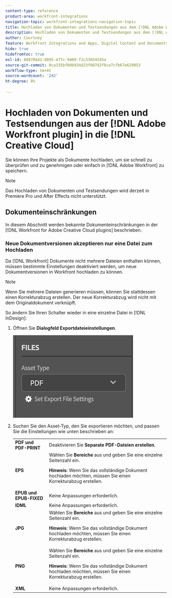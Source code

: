 ```yaml
---
content-type: reference
product-area: workfront-integrations
navigation-topic: workfront-integrations-navigation-topic
title: Hochladen von Dokumenten und Testsendungen aus dem [!DNL Adobe Workfront plugin]  in den [!DNL Creative Cloud]
description: Hochladen von Dokumenten und Testsendungen aus dem [!DNL Adobe Workfront plugin]  in den [!DNL Creative Cloud]
author: Courtney
feature: Workfront Integrations and Apps, Digital Content and Documents
hide: true
hidefromtoc: true
exl-id: 88870441-8895-477c-9409-f2c33654545a
source-git-commit: 0ca335bf0db934d23f607d3f8ce7cfb67e629053
workflow-type: tm+mt
source-wordcount: '242'
ht-degree: 0%

---
```


# Hochladen von Dokumenten und Testsendungen aus der [!DNL Adobe Workfront plugin] in die [!DNL Creative Cloud]

Sie können Ihre Projekte als Dokumente hochladen, um sie schnell zu überprüfen und zu genehmigen oder einfach in [!DNL Adobe Workfront] zu speichern.

>[!NOTE]
>
>Das Hochladen von Dokumenten und Testsendungen wird derzeit in Premiere Pro und After Effects nicht unterstützt.


## Dokumenteinschränkungen

In diesem Abschnitt werden bekannte Dokumenteinschränkungen in der [!DNL Workfront for Adobe Creative Cloud plugins] beschrieben.

### Neue Dokumentversionen akzeptieren nur eine Datei zum Hochladen

Da [!DNL Workfront] Dokumente nicht mehrere Dateien enthalten können, müssen bestimmte Einstellungen deaktiviert werden, um neue Dokumentversionen in Workfront hochladen zu können.

>[!NOTE]
>
>Wenn Sie mehrere Dateien generieren müssen, können Sie stattdessen einen Korrekturabzug erstellen. Der neue Korrekturabzug wird nicht mit dem Originaldokument verknüpft.



So ändern Sie Ihren Schalter wieder in eine einzelne Datei in [!DNL InDesign]:

1. Öffnen Sie **Dialogfeld Exportdateieinstellungen**.

   ![](assets/file-export-settings.png)

1. Suchen Sie den Asset-Typ, den Sie exportieren möchten, und passen Sie die Einstellungen wie unten beschrieben an:

   <table>
    <tr>
    <td><strong>PDF und PDF-PRINT</strong>
    </td>
    <td>Deaktivieren Sie <strong>Separate PDF-Dateien erstellen</strong>.
    </td>
    </tr>
    <tr>
    <td><strong>EPS</strong>
    </td>
    <td>Wählen Sie <strong>Bereiche</strong> aus und geben Sie eine einzelne Seitenzahl ein. 
    <p>
    <strong>Hinweis</strong>: Wenn Sie das vollständige Dokument hochladen möchten, müssen Sie einen Korrekturabzug erstellen. 
    </td>
    </tr>
    <tr>
    <td><strong>EPUB und EPUB-FIXED</strong>
    </td>
    <td>Keine Anpassungen erforderlich.
    </td>
    </tr>
    <tr>
    <td><strong>IDML</strong>
    </td>
    <td>Keine Anpassungen erforderlich.
    </td>
    </tr>
    <tr>
    <td><strong>JPG</strong>
    </td>
    <td>Wählen Sie <strong>Bereiche</strong> aus und geben Sie eine einzelne Seitenzahl ein. 
    <p>
    <strong>Hinweis</strong>: Wenn Sie das vollständige Dokument hochladen möchten, müssen Sie einen Korrekturabzug erstellen. 
    </td>
    </tr>
    <tr>
    <td><strong>PNG</strong>
    </td>
    <td>Wählen Sie <strong>Bereiche</strong> aus und geben Sie eine einzelne Seitenzahl ein. 
    <p>
    <strong>Hinweis</strong>: Wenn Sie das vollständige Dokument hochladen möchten, müssen Sie einen Korrekturabzug erstellen. 
    </td>
    </tr>
    <tr>
    <td><strong>XML</strong>
    </td>
    <td>Keine Anpassungen erforderlich. 
    </td>
    </tr>
    </table>
